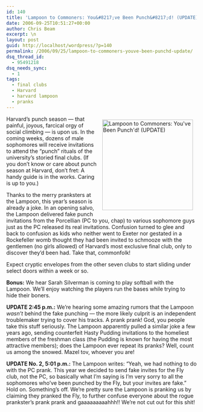 ```yaml
---
id: 140
title: 'Lampoon to Commoners: You&#8217;ve Been Punch&#8217;d! (UPDATE)'
date: 2006-09-25T10:51:27+00:00
author: Chris Beam
excerpt: \n
layout: post
guid: http://localhost/wordpress/?p=140
permalink: /2006/09/25/lampoon-to-commoners-youve-been-punchd-update/
dsq_thread_id:
  - 95491218
dsq_needs_sync:
  - 1
tags:
  - final clubs
  - Harvard
  - harvard lampoon
  - pranks
---
```

<img width="240" vspace="10" hspace="10" height="240" border="0" align="right" src="http://www.ivygateblog.com/wp-content/uploads/2006/09/lampoonshirt.jpg" alt="Lampoon to Commoners: You've Been Punch'd! (UPDATE)" />Harvard&#8217;s punch season &#8212; that painful, joyous, farcical orgy of social climbing &#8212; is upon us. In the coming weeks, dozens of male sophomores will receive invitations to attend the &#8220;punch&#8221; rituals of the university&#8217;s storied final clubs. (If you don&#8217;t know or care about punch season at Harvard, don&#8217;t fret: A handy guide is in the works. Caring is up to you.)

Thanks to the merry pranksters at the Lampoon, this year&#8217;s season is already a joke. In an opening salvo, the Lampoon delivered fake punch invitations from the Porcellian (PC to you, chap) to various sophomore guys just as the PC released its real invitations. Confusion turned to glee and back to confusion as kids who neither went to Exeter nor gestated in a Rockefeller womb thought they had been invited to schmooze with the gentlemen (no girls allowed) of Harvard&#8217;s most exclusive final club, only to discover they&#8217;d been had. Take that, commonfolk!

Expect cryptic envelopes from the other seven clubs to start sliding under select doors within a week or so.

**Bonus:** We hear Sarah Silverman is coming to play softball with the Lampoon. We&#8217;ll enjoy watching the players run the bases while trying to hide their boners.

**UPDATE 2:45 p.m.:** We&#8217;re hearing some amazing rumors that the Lampoon _wasn&#8217;t_ behind the fake punching &#8212; the more likely culprit is an independent troublemaker trying to cover his tracks. A prank prank! God, you people take this stuff seriously. The Lampoon apparently pulled a similar joke a few years ago, sending counterfeit Hasty Pudding invitations to the homeliest members of the freshman class (the Pudding is known for having the most attractive members); does the Lampoon ever repeat its pranks? Well, count us among the snowed. Mazel tov, whoever you are!

**UPDATE No. 2, 5:01 p.m.:** The Lampoon writes: &#8220;Yeah, we had nothing to do with the PC prank. This year we decided to send fake invites for the Fly club, not the PC, so basically what I&#8217;m saying is I&#8217;m very sorry to all the sophomores who&#8217;ve been punched by the Fly, but your invites are fake.&#8221; Hold on. Something&#8217;s off. We&#8217;re pretty sure the Lampoon is pranking us by claiming they pranked the Fly, to further confuse everyone about the rogue prankster&#8217;s prank prank and gaaaaaaaaahhh!! We&#8217;re not cut out for this shit!
